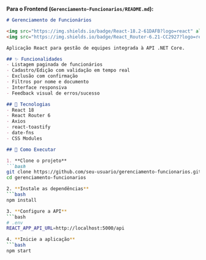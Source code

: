 
**Para o Frontend (`Gerenciamento-Funcionarios/README.md`):**

```markdown
# Gerenciamento de Funcionários

<img src="https://img.shields.io/badge/React-18.2-61DAFB?logo=react" alt="React 18">
<img src="https://img.shields.io/badge/React_Router-6.21-CC2927?logo=react-router" alt="React Router 6">

Aplicação React para gestão de equipes integrada à API .NET Core.

## ✨ Funcionalidades
- Listagem paginada de funcionários
- Cadastro/Edição com validação em tempo real
- Exclusão com confirmação
- Filtros por nome e documento
- Interface responsiva
- Feedback visual de erros/sucesso

## 🧩 Tecnologias
- React 18
- React Router 6
- Axios
- react-toastify
- date-fns
- CSS Modules

## 🚀 Como Executar

1. **Clone o projeto**
```bash
git clone https://github.com/seu-usuario/gerenciamento-funcionarios.git
cd gerenciamento-funcionarios

2. **Instale as dependências**
```bash
npm install

3. **Configure a API**
```bash
# .env
REACT_APP_API_URL=http://localhost:5000/api

4. **Inicie a aplicação**
```bash
npm start